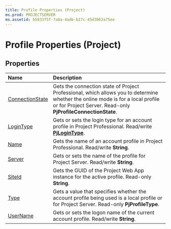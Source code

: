 ```yaml
---
title: Profile Properties (Project)
ms.prod: PROJECTSERVER
ms.assetid: b5833f5f-7a8a-4adb-b17c-45d3062a75ee
---
```



# Profile Properties (Project)

## Properties



|**Name**|**Description**|
|:-----|:-----|
|[ConnectionState](profile-connectionstate-property-project.md)|Gets the connection state of Project Professional, which allows you to determine whether the online mode is for a local profile or for Project Server. Read-only  **PjProfileConnectionState**.|
|[LoginType](profile-logintype-property-project.md)|Gets or sets the login type for an account profile in Project Professional. Read/write  **[PjLoginType](pjlogintype-enumeration-project.md)**.|
|[Name](profile-name-property-project.md)|Gets the name of an account profile in Project Professional. Read/write  **String**.|
|[Server](profile-server-property-project.md)|Gets or sets the name of the profile for Project Server. Read/write  **String**.|
|[SiteId](profile-siteid-property-project.md)|Gets the GUID of the Project Web App instance for the active profile. Read-only  **String**.|
|[Type](profile-type-property-project.md)| Gets a value that specifies whether the account profile being used is a local profile or for Project Server. Read-only **PjProfileType**.|
|[UserName](profile-username-property-project.md)|Gets or sets the logon name of the current account profile. Read/write  **String**.|

